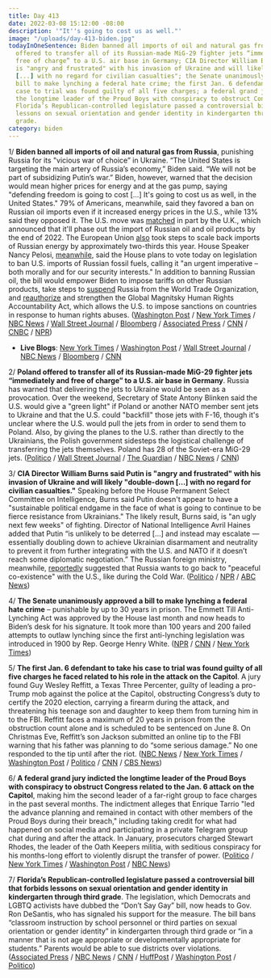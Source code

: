 ```yaml
---
title: Day 413
date: 2022-03-08 15:12:00 -08:00
description: '"It''s going to cost us as well."'
image: "/uploads/day-413-biden.jpg"
todayInOneSentence: Biden banned all imports of oil and natural gas from Russia; Poland
  offered to transfer all of its Russian-made MiG-29 fighter jets “immediately and
  free of charge” to a U.S. air base in Germany; CIA Director William Burns said Putin
  is "angry and frustrated" with his invasion of Ukraine and will likely "double-down
  [...] with no regard for civilian casualties"; the Senate unanimously approved a
  bill to make lynching a federal hate crime; the first Jan. 6 defendant to take his
  case to trial was found guilty of all five charges; a federal grand jury indicted
  the longtime leader of the Proud Boys with conspiracy to obstruct Congress; and
  Florida’s Republican-controlled legislature passed a controversial bill that forbids
  lessons on sexual orientation and gender identity in kindergarten through third
  grade.
category: biden
---
```


1/ **Biden banned all imports of oil and natural gas from Russia**, punishing Russia for its "vicious war of choice” in Ukraine. “The United States is targeting the main artery of Russia’s economy,” Biden said. “We will not be part of subsidizing Putin’s war.” Biden, however, warned that the decision would mean higher prices for energy and at the gas pump, saying "defending freedom is going to cost \[...\] It's going to cost us as well, in the United States." 79% of Americans, meanwhile, said they favored a ban on Russian oil imports even if it increased energy prices in the U.S., while 13% said they opposed it. The U.S. move was [matched](https://www.politico.eu/article/uk-to-ban-russian-oil-imports/) in part by the U.K., which announced that it'll phase out the import of Russian oil and oil products by the end of 2022. The European Union [also](https://www.washingtonpost.com/world/2022/03/08/eu-russian-gas/) took steps to scale back imports of Russian energy by approximately two-thirds this year. House Speaker Nancy Pelosi, [meanwhile](https://www.bloomberg.com/news/articles/2022-03-08/u-s-house-presses-ahead-with-bill-to-ban-russian-energy-imports?sref=MIBMEEoj), said the House plans to vote today on legislation to ban U.S. imports of Russian fossil fuels, calling it "an urgent imperative – both morally and for our security interests." In addition to banning Russian oil, the bill would empower Biden to impose tariffs on other Russian products, take steps to [suspend](https://www.washingtonpost.com/us-policy/2022/03/08/congress-russia-ukraine-aid-shutdown/) Russia from the World Trade Organization, and [reauthorize](https://www.nbcnews.com/news/world/live-blog/ukraine-russia-war-live-updates-ukraine-s-defiant-leader-vows-n1291128#ncrd1291189) and strengthen the Global Magnitsky Human Rights Accountability Act, which allows the U.S. to impose sanctions on countries in response to human rights abuses. ([Washington Post](https://www.washingtonpost.com/politics/2022/03/08/biden-bans-russian-oil-imports/) / [New York Times](https://www.nytimes.com/2022/03/08/world/europe/biden-bans-russian-oil.html) / [NBC News](https://www.nbcnews.com/politics/politics-news/us-ban-russian-oil-imports-rcna19119) /  [Wall Street Journal](https://www.wsj.com/articles/u-s-planning-to-ban-russian-oil-imports-11646746787) / [Bloomberg](https://www.bloomberg.com/news/articles/2022-03-08/biden-says-u-s-will-ban-russian-fuels-to-pressure-putin-on-war?sref=MIBMEEoj) / [Associated Press](https://apnews.com/article/russia-ukraine-war-us-russia-oil-ban-120c0152cf310a5b593f6ae7a2857e62) / [CNN](https://www.cnn.com/2022/03/08/politics/russian-energy-import-ban/index.html) / [CNBC](https://www.cnbc.com/2022/03/08/us-expected-to-announce-ban-on-russian-oil-as-soon-as-today-nbc-news-reports.html) / [NPR](https://www.npr.org/2022/03/08/1085089048/biden-ban-imports-russia-oil))

* **Live Blogs**: [New York Times](https://www.nytimes.com/live/2022/03/08/world/ukraine-russia-war) / [Washington Post](https://www.washingtonpost.com/world/2022/03/08/russia-ukraine-war-news-putin-live-updates/) / [Wall Street Journal](https://www.wsj.com/livecoverage/russia-ukraine-latest-news-2022-03-08) / [NBC News](https://www.nbcnews.com/news/world/live-blog/ukraine-russia-war-live-updates-ukraine-s-defiant-leader-vows-n1291128) / [Bloomberg](https://www.bloomberg.com/news/articles/2022-03-08/ukraine-update-russia-ukraine-pledge-new-humanitarian-truce?srnd=premium&sref=MIBMEEoj) / [CNN](https://www.cnn.com/europe/live-news/ukraine-russia-putin-news-03-08-22/h_941c2184925ffb2ecc79546e6c286a25)

2/ **Poland offered to transfer all of its Russian-made MiG-29 fighter jets “immediately and free of charge” to a U.S. air base in Germany**. Russia has warned that delivering the jets to Ukraine would be seen as a provocation. Over the weekend, Secretary of State Antony Blinken said the U.S. would give a "green light" if Poland or another NATO member sent jets to Ukraine and that the U.S. could "backfill" those jets with F-16, though it's unclear where the U.S. would pull the jets from in order to send them to Poland. Also, by giving the planes to the U.S. rather than directly to the Ukrainians, the Polish government sidesteps the logistical challenge of transferring the jets themselves. Poland has 28 of the Soviet-era MiG-29 jets. ([Politico](https://www.politico.com/news/2022/03/08/poland-transfers-mig-fighters-to-the-us-as-ukraine-asks-for-help-00015259) / [Wall Street Journal](https://www.wsj.com/articles/poland-to-make-mig-29-combat-jetsavailable-to-u-s-11646767232) / [The Guardian](https://www.theguardian.com/world/2022/mar/08/poland-mig-29-jets-us-ukraine) / [NBC News](https://www.nbcnews.com/news/world/live-blog/ukraine-russia-war-live-updates-ukraine-s-defiant-leader-vows-n1291128#ncrd1291212) / [CNN](https://www.cnn.com/europe/live-news/ukraine-russia-putin-news-03-08-22/h_474a0efa73fe2a78b6d6fc125d60544f))

3/ **CIA Director William Burns said Putin is "angry and frustrated" with his invasion of Ukraine and will likely "double-down \[...\] with no regard for civilian casualties."** Speaking before the House Permanent Select Committee on Intelligence, Burns said Putin doesn't appear to have a "sustainable political endgame in the face of what is going to continue to be fierce resistance from Ukrainians." The likely result, Burns said, is "an ugly next few weeks" of fighting. Director of National Intelligence Avril Haines added that Putin “is unlikely to be deterred \[...\] and instead may escalate — essentially doubling down to achieve Ukrainian disarmament and neutrality to prevent it from further integrating with the U.S. and NATO if it doesn’t reach some diplomatic negotiation.” The Russian foreign ministry, meanwhile, [reportedly](https://www.reuters.com/world/russia-calls-return-peaceful-co-existence-with-us-like-during-cold-war-interfax-2022-03-08/) suggested that Russia wants to go back to "peaceful co-existence" with the U.S., like during the Cold War. ([Politico](https://www.politico.com/news/2022/03/08/putin-is-angry-u-s-intel-heads-warn-russia-could-double-down-in-ukraine-00015177) / [NPR](https://www.npr.org/2022/03/08/1085155440/cia-director-putin-is-angry-and-frustrated-likely-to-double-down) / [ABC News](https://abcnews.go.com/Politics/putin-angry-frustrated-cia-director-double-ukraine/story?id=83318093))

4/ **The Senate unanimously approved a bill to make lynching a federal hate crime** – punishable by up to 30 years in prison. The Emmett Till Anti-Lynching Act was approved by the House last month and now heads to Biden’s desk for his signature. It took more than 100 years and 200 failed attempts to outlaw lynching since the first anti-lynching legislation was introduced in 1900 by Rep. George Henry White. ([NPR](https://www.npr.org/2022/03/08/1085094040/senate-passes-anti-lynching-bill-and-sends-federal-hate-crimes-legislation-to-bi) / [CNN](https://www.cnn.com/2022/03/07/politics/senate-passes-antilynching-law/index.html) / [New York Times](https://www.nytimes.com/2022/03/07/us/politics/lynching-bill-senate.html))

5/ **The first Jan. 6 defendant to take his case to trial was found guilty of all five charges he faced related to his role in the attack on the Capitol**. A jury found Guy Wesley Reffitt, a Texas Three Percenter, guilty of leading a pro-Trump mob against the police at the Capitol, obstructing Congress’s duty to certify the 2020 election, carrying a firearm during the attack, and threatening his teenage son and daughter to keep them from turning him in to the FBI. Reffitt faces a maximum of 20 years in prison from the obstruction count alone and is scheduled to be sentenced on June 8. On Christmas Eve, Reffitt’s son Jackson submitted an online tip to the FBI warning that his father was planning to do “some serious damage.” No one responded to the tip until after the riot. ([NBC News](https://www.nbcnews.com/politics/justice-department/guy-reffitt-first-jan-6-rioter-go-trial-found-guilty-counts-rcna19041) / [New York Times](https://www.nytimes.com/2022/03/08/us/politics/guy-reffitt-jan-6-trial.html) / [Washington Post](https://www.washingtonpost.com/dc-md-va/2022/03/08/guy-reffitt-trial-verdict/) / [Politico](https://www.politico.com/news/2022/03/08/jury-deliberations-trial-jan-6-capitol-00015083) / [CNN](https://www.cnn.com/2022/03/08/politics/january-6-reffitt-verdict/index.html) / [CBS News](https://www.cbsnews.com/news/guy-reffitt-january-6-capitol-riot-verdict/))

6/ **A federal grand jury indicted the longtime leader of the Proud Boys with conspiracy to obstruct Congress related to the Jan. 6 attack on the Capitol**, making him the second leader of a far-right group to face charges in the past several months. The indictment alleges that Enrique Tarrio "led the advance planning and remained in contact with other members of the Proud Boys during their breach," including taking credit for what had happened on social media and participating in a private Telegram group chat during and after the attack. In January, prosecutors charged Stewart Rhodes, the leader of the Oath Keepers militia, with seditious conspiracy for his months-long effort to violently disrupt the transfer of power. ([Politico](https://www.politico.com/news/2022/03/08/enrique-tarrio-jan-6-attack-00015138) / [New York Times](https://www.nytimes.com/2022/03/08/us/politics/enrique-tarrio-proud-boys-jan-6.html) / [Washington Post](https://www.washingtonpost.com/dc-md-va/2022/03/08/enrique-tarrio-indicted-proud-boys/) / [NBC News](https://www.nbcnews.com/politics/justice-department/proud-boys-leader-arrested-capitol-riot-conspiracy-rcna19164))

7/ **Florida’s Republican-controlled legislature passed a controversial bill that forbids lessons on sexual orientation and gender identity in kindergarten through third grade**. The legislation, which Democrats and LGBTQ activists have dubbed the “Don’t Say Gay” bill, now heads to Gov. Ron DeSantis, who has signaled his support for the measure. The bill bans “classroom instruction by school personnel or third parties on sexual orientation or gender identity” in kindergarten through third grade or “in a manner that is not age appropriate or developmentally appropriate for students.” Parents would be able to sue districts over violations. ([Associated Press](https://apnews.com/article/dont-say-gay-bill-passes-florida-legislature-b173917e985833963e45a8d0464a4399) / [NBC News](https://www.nbcnews.com/nbc-out/out-politics-and-policy/dont-say-gay-bill-florida-senate-passes-controversial-lgbtq-school-mea-rcna19133) / [CNN](https://www.cnn.com/2022/03/08/politics/florida-dont-say-gay-bill/) / [HuffPost](https://www.huffpost.com/entry/bc-us-same-sex-silencing_n_62278e13e4b0dd8abd59a7e8) / [Washington Post](https://www.washingtonpost.com/nation/2022/03/08/florida-bill-lgbtq-schools/) / [Politico](https://www.politico.com/news/2022/03/08/florida-senate-approves-dont-say-gay-bill-00015120))